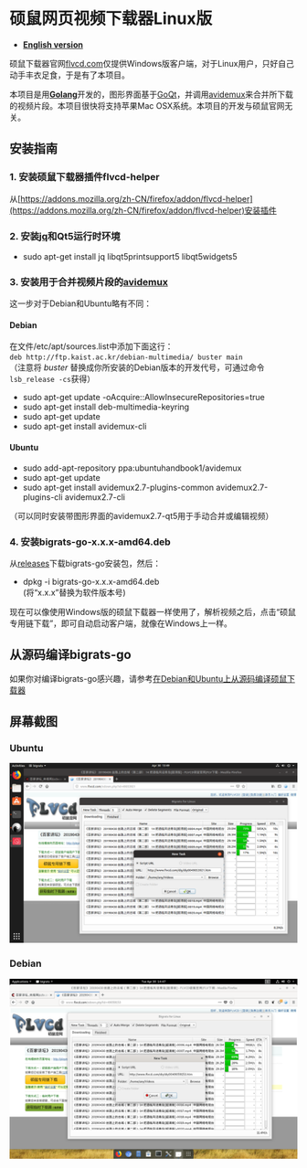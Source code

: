 # 硕鼠网页视频下载器Linux版

* [**English version**](https://github.com/dreamrover/bigrats-go/edit/master/README.md)

硕鼠下载器官网[flvcd.com](http://www.flvcd.com)仅提供Windows版客户端，对于Linux用户，只好自己动手丰衣足食，于是有了本项目。

本项目是用[**Golang**](https://golang.org/)开发的，图形界面基于[GoQt](https://github.com/visualfc/goqt)，并调用[avidemux](http://fixounet.free.fr/avidemux)来合并所下载的视频片段。本项目很快将支持苹果Mac OSX系统。本项目的开发与硕鼠官网无关。

## 安装指南

### 1. 安装硕鼠下载器插件flvcd-helper
从[https://addons.mozilla.org/zh-CN/firefox/addon/flvcd-helper](https://addons.mozilla.org/zh-CN/firefox/addon/flvcd-helper)安装插件

### 2. 安装[jq](https://stedolan.github.io/jq/)和Qt5运行时环境
* sudo apt-get install jq libqt5printsupport5 libqt5widgets5

### 3. 安装用于合并视频片段的[avidemux](http://fixounet.free.fr/avidemux/)
这一步对于Debian和Ubuntu略有不同：
#### Debian
在文件/etc/apt/sources.list中添加下面这行：<br>
`deb http://ftp.kaist.ac.kr/debian-multimedia/ buster main`<br>
（注意将 _buster_ 替换成你所安装的Debian版本的开发代号，可通过命令`lsb_release -cs`获得）
* sudo apt-get update -oAcquire::AllowInsecureRepositories=true
* sudo apt-get install deb-multimedia-keyring
* sudo apt-get update
* sudo apt-get install avidemux-cli<br>
#### Ubuntu
* sudo add-apt-repository ppa:ubuntuhandbook1/avidemux
* sudo apt-get update
* sudo apt-get install avidemux2.7-plugins-common avidemux2.7-plugins-cli avidemux2.7-cli<br>

（可以同时安装带图形界面的avidemux2.7-qt5用于手动合并或编辑视频）

### 4. 安装bigrats-go-x.x.x-amd64.deb
从[releases](https://github.com/dreamrover/bigrats-go/releases)下载bigrats-go安装包，然后：
* dpkg -i bigrats-go-x.x.x-amd64.deb<br>
(将“x.x.x”替换为软件版本号)<br>

现在可以像使用Windows版的硕鼠下载器一样使用了，解析视频之后，点击“硕鼠专用链下载”，即可自动启动客户端，就像在Windows上一样。

## 从源码编译bigrats-go
如果你对编译bigrats-go感兴趣，请参考[在Debian和Ubuntu上从源码编译硕鼠下载器](https://github.com/dreamrover/bigrats-go/wiki/%E5%9C%A8Debian%E5%92%8CUbuntu%E4%B8%8A%E4%BB%8E%E6%BA%90%E7%A0%81%E7%BC%96%E8%AF%91%E7%A1%95%E9%BC%A0%E4%B8%8B%E8%BD%BD%E5%99%A8)

## 屏幕截图
### Ubuntu
![image](https://github.com/dreamrover/screenshots/blob/master/bigrats-ubuntu-19.04.png)
### Debian
![image](https://github.com/dreamrover/screenshots/blob/master/bigrats-debian-buster.png)
